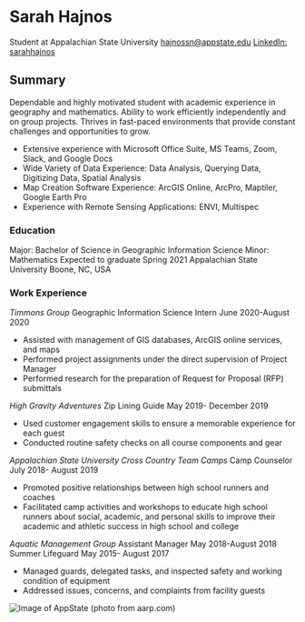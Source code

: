 # Sarah Hajnos
Student at Appalachian State University
hajnossn@appstate.edu
[LinkedIn: sarahhajnos](https://www.linkedin.com/in/sarahhajnos)

## Summary
Dependable and highly motivated student with academic experience in geography and mathematics. Ability to work efficiently independently and on group projects. Thrives in fast-paced environments that provide constant challenges and opportunities to grow.

- Extensive experience with Microsoft Office Suite, MS Teams, Zoom, Slack, and Google Docs
- Wide Variety of Data Experience: Data Analysis, Querying Data, Digitizing Data, Spatial Analysis
- Map Creation Software Experience: ArcGIS Online, ArcPro, Maptiler, Google Earth Pro
- Experience with Remote Sensing Applications: ENVI, Multispec

### Education
Major: Bachelor of Science in Geographic Information Science
Minor: Mathematics
Expected to graduate Spring 2021
Appalachian State University
Boone, NC, USA

### Work Experience
*Timmons Group*
Geographic Information Science Intern
June 2020-August 2020
- Assisted with management of GIS databases, ArcGIS online services, and maps
- Performed project assignments under the direct supervision of Project Manager
- Performed research for the preparation of Request for Proposal (RFP) submittals

*High Gravity Adventures*
Zip Lining Guide
May 2019- December 2019
- Used customer engagement skills to ensure a memorable experience for each guest
- Conducted routine safety checks on all course components and gear

*Appalachian State University Cross Country Team Camps*
Camp Counselor
July 2018- August 2019
- Promoted positive relationships between high school runners and coaches
- Facilitated camp activities and workshops to educate high school runners about social, academic, and personal skills to improve their academic and athletic success in high school and college

*Aquatic Management Group*
Assistant Manager
May 2018-August 2018
Summer Lifeguard
May 2015- August 2017
- Managed guards, delegated tasks, and inspected safety and working condition of equipment
- Addressed issues, concerns, and complaints from facility guests

![Image of AppState](https://cdn.aarp.net/content/dam/aarp/travel/Domestic/2018/10/1140-blue-ridge-mtns-outdoor-getaways.imgcache.rev983660a833f2e2429350bc987c0dc9be.jpg)
(photo from aarp.com)
